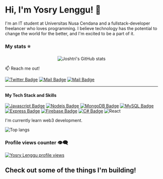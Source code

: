 # Hi, I'm Yosry Lenggu! 👋

I'm an IT student at Universitas Nusa Cendana and a fullstack-developer freelancer who loves programming. I believe technology has the potential to change the world for the better, and I'm excited to be a part of it.

### My stats ⭐

<div align="center">
<img alt="Joshtri's GitHub stats" src="https://github-readme-stats.vercel.app/api?username=Joshtri&show_icons=true&theme=transparent"/>
</div>


:mailbox: Reach me out!

[![Twitter Badge](https://img.shields.io/badge/-@yosry_lenggu-1ca0f1?style=flat&labelColor=1ca0f1&logo=twitter&logoColor=white&link=https://twitter.com/MaksymRudnyi)](https://x.com/yosry_lenggu)
[![Mail Badge](https://img.shields.io/badge/-@yosryy_lenggu-e84393?style=flat&labelColor=e84393&logo=instagram&logoColor=white)](https://www.instagram.com/yosryy_lenggu/) 
[![Mail Badge](https://img.shields.io/badge/-yostri.lenggu-c0392b?style=flat&labelColor=c0392b&logo=gmail&logoColor=white)](mailto:stuffofyos1516@gmail.com)

---

#### My Tech Stack and Skills


[![Javascript Badge](https://img.shields.io/badge/-Javascript-F0DB4F?style=for-the-badge&labelColor=black&logo=javascript&logoColor=F0DB4F)](#) [![Nodejs Badge](https://img.shields.io/badge/-Nodejs-3C873A?style=for-the-badge&labelColor=black&logo=node.js&logoColor=3C873A)](#)
[![MongoDB Badge](https://img.shields.io/badge/-MongoDB-4DB33D?style=for-the-badge&logo=mongodb&logoColor=white)](#)
[![MySQL Badge](https://img.shields.io/badge/-MySQL-4479A1?style=for-the-badge&logo=mysql&logoColor=white)](#)
[![Express Badge](https://img.shields.io/badge/-Express-000000?style=for-the-badge&logo=express&logoColor=white)](#)
[![Firebase Badge](https://img.shields.io/badge/-Firebase-FF0000?style=for-the-badge&logo=firebase&logoColor=white)](#)
[![C# Badge](https://img.shields.io/badge/-C%23-9b4f96?style=for-the-badge&logo=c-sharp&logoColor=white)](#)
![React](https://img.shields.io/badge/react-%2320232a.svg?style=for-the-badge&logo=react&logoColor=%2361DAFB) 

I'm currently learn web3 development.



<img alt="Top langs" src="https://github-readme-stats.vercel.app/api/top-langs/?username=Joshtri&layout=compact&&langs_count=8"/>

### Profile views counter 👁️‍🗨️
[![Yosry Lenggu profile views](https://u8views.com/api/v1/github/profiles/7869344/views/day-week-month-total-count.svg)](https://u8views.com/github/Joshtri)

Check out some of the things I'm building!
- 
